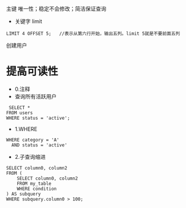 主键
唯一性；稳定不会修改；简洁保证查询





- 关键字 limit 
```
LIMIT 4 OFFSET 5;   //表示从第六行开始，输出五列。limit 5就是不要前面五列
```

创建用户

提高可读性
=======
- 0.注释
- 查询所有活跃用户
```
 SELECT *
FROM users
WHERE status = 'active';
```
- 1.WHERE
```
WHERE category = 'A'
  AND status = 'active'
```
- 2.子查询缩进
``` 
SELECT column0, column2
FROM (
    SELECT column0, column2
    FROM my_table
    WHERE condition
) AS subquery
WHERE subquery.column0 > 100;
```


